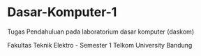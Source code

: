 # Dasar-Komputer-1
Tugas Pendahuluan pada laboratorium dasar komputer (daskom)

Fakultas Teknik Elektro - Semester 1
Telkom University Bandung
